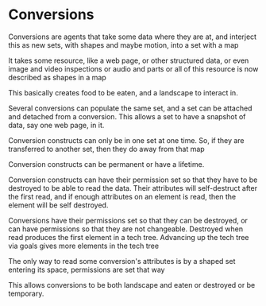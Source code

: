 # Conversions

Conversions are agents that take some data where they are at, and interject this as new sets, with shapes and maybe motion, into a set with a map

It takes some resource, like a web page, or other structured data,
or even image and video inspections or audio and parts or all of this resource is now described as shapes in a map

This basically creates food to be eaten, and a landscape to interact in.

Several conversions can populate the same set, and a set can be attached and detached from a conversion. This allows a set to have a snapshot of data, say one web page, in it.

Conversion constructs can only be in one set at one time.
So, if they are transferred to another set, then they do away from that map

Conversion constructs can be permanent or have a lifetime.

Conversion constructs can have their permission set so that they have to be destroyed to be able to read the data.
Their attributes will self-destruct after the first read, and if enough attributes on an element is read, then the element will be self destroyed.

Conversions have their permissions set so that they can be destroyed, or can have permissions so that they are not changeable.
Destroyed when read produces the first element in a tech tree. Advancing up the tech tree via goals gives more elements in the tech tree

The only way to read some conversion's attributes is by a shaped set entering its space, permissions are set that way

This allows conversions to be both landscape and eaten or destroyed or be temporary.
